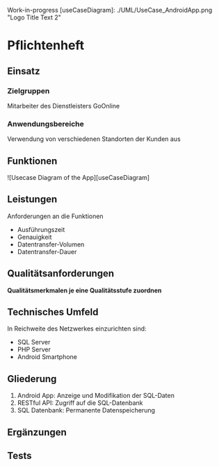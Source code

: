 Work-in-progress
[useCaseDiagram]: ./UML/UseCase_AndroidApp.png "Logo Title Text 2"
# Pflichtenheft

## Einsatz

### Zielgruppen
Mitarbeiter des Dienstleisters GoOnline

### Anwendungsbereiche
Verwendung von verschiedenen Standorten der Kunden 
aus

## Funktionen
![Usecase Diagram of the App][useCaseDiagram]

## Leistungen
Anforderungen an die Funktionen
- Ausführungszeit
- Genauigkeit
- Datentransfer-Volumen
- Datentransfer-Dauer

## Qualitätsanforderungen
**Qualitätsmerkmalen je eine Qualitätsstufe zuordnen**

## Technisches Umfeld
In Reichweite des Netzwerkes einzurichten sind:

- SQL Server
- PHP Server
- Android Smartphone

## Gliederung
1. Android App: Anzeige und Modifikation der SQL-Daten
1. RESTful API: Zugriff auf die SQL-Datenbank
1. SQL Datenbank: Permanente Datenspeicherung

## Ergänzungen

## Tests